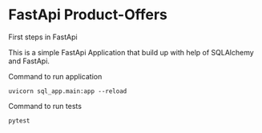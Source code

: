 # FastApi Product-Offers
 First steps in FastApi
 
 This is a simple FastApi Application that build up with help of SQLAlchemy and FastApi.
 
Command to run application
```
uvicorn sql_app.main:app --reload
```
Command to run tests
```
pytest
```
